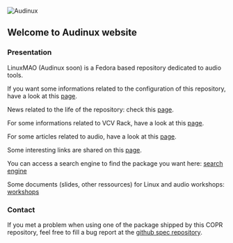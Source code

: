 ![Audinux](images/AudinuxBanner.png)

## Welcome to Audinux website

### Presentation

LinuxMAO (Audinux soon) is a Fedora based repository dedicated to audio tools.

If you want some informations related to the configuration of this repository, have a look at this [page](pages/configuration.md).

News related to the life of the repository: check this [page](pages/news.md).

For some informations related to VCV Rack, have a look at this [page](pages/vcvrack.md).

For some articles related to audio, have a look at this [page](articles/articles.md).

Some interesting links are shared on this [page](pages/links.md).

You can access a search engine to find the package you want here: [search engine](packages/index.html)

Some documents (slides, other ressources) for Linux and audio workshops: [workshops](pages/workshops.html)

### Contact

If you met a problem when using one of the package shipped by this COPR repository, feel free to fill a bug report at the [github spec repository](https://github.com/ycollet/fedora-spec).
